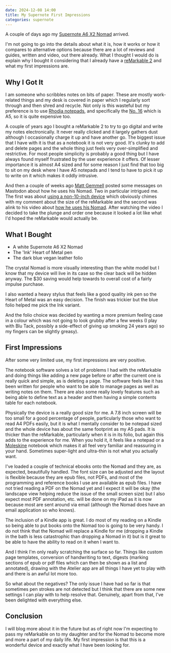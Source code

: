 ```yaml
---
date: 2024-12-08 14:00
title: My Supernote First Impressions
categories: supernote
---
```


A couple of days ago my [Supernote A6 X2 Nomad](https://supernote.com/products/supernote-nomad) arrived.

I'm not going to go into the details about what it is, how it works or how it compares to alternative options because there are a lot of reviews and guides, written and video, out there already. What I thought I would do is explain why I bought it considering that I already have a [reMarkable 2](https://remarkable.com/store/remarkable-2) and what my first impressions are.

## Why I Got It

I am someone who scribbles notes on bits of paper. These are mostly work-related things and my desk is covered in paper which I regularly sort through and then shred and recycle. Not only is this wasteful but my preference is to use [Rhodia notepads](https://rhodiapads.com), and specifically the [No. 16](https://rhodiapads.com/collections_orange_16.php) which is A5, so it is quite expensive too.

A couple of years ago I bought a reMarkable 2 to try to go digital and write my notes electronically. It never really clicked and it largely gathers dust although I occasionally charge it up and have another go. The biggest issue that I have with it is that as a notebook it is not very good. It's clunky to add and delete pages and the whole thing just feels very over-simplified and restrictive. For most people simplicity is probably a good thing but I have always found myself frustrated by the user experience it offers. Of lesser importance it is almost A4 sized and for some reason I just find that too big to sit on my desk where I have A5 notepads and I tend to have to pick it up to write on it which makes it oddly intrusive.

And then a couple of weeks ago [Matt Gemmell](https://mattgemmell.com/about/) posted some messages on Mastodon about how he uses his Nomad. Two in particular intrigued me. The first was about [using a non-10-inch device](https://mastodon.scot/@mattgemmell/113542859304398718) which obviously chimes with my comment about the size of the reMarkable and the second was alink to his video about [how he uses his Nomad](https://www.youtube.com/watch?v=r0qI0KFxslM). After watching the video I decided to take the plunge and order one because it looked a lot like what I'd hoped the reMarkable would actually be.

## What I Bought

* A white Supernote A6 X2 Nomad
* The 'Ink' Heart of Metal pen
* The dark blue vegan leather folio

The crystal Nomad is more visually interesting than the white model but I know that my device will live in its case so the clear back will be hidden anyway. The $30 saving would help towards to overall cost of a fairly impulse purchase.

I also wanted a heavy stylus that feels like a good quality ink pen so the Heart of Metal was an easy decision. The finish was trickier but the blue folio helped me pick the Ink variant.

And the folio choice was decided by wanting a more premium feeling case in a colour which was not going to look grubby after a few weeks (I play with Blu Tack, possibly a side-effect of giving up smoking 24 years ago) so my fingers can be slightly greasy).

## First Impressions

After some very limited use, my first impressions are very positive.

The notebook software solves a lot of problems I had with the reMarkable and doing things like adding a new page before or after the current one is really quick and simple, as is deleting a page. The software feels like it has been written for people who want to be able to manage pages as well as writing notes on them. There are also some really lovely features such as being able to define text as a header and then having a simple contents table for each notebook.

Physically the device is a really good size for me. A 7.8 inch screen will be too small for a good percentage of people, particularly those who want to read A4 PDFs easily, but it is what I mentally consider to be notepad sized and the whole device has about the same footprint as my A5 pads. It is thicker than the reMarkable, particularly when it is in its folio, but again this adds to the experience for me. When you hold it, it feels like a notepad or a [Moleskine](https://www.moleskine.com) notebook which makes it all feel very familiar and reassuring in your hand. Sometimes super-light and ultra-thin is not what you actually want.

I've loaded a couple of technical ebooks onto the Nomad and they are, as expected, beautifully handled. The font size can be adjusted and the layout is flexible because they are epub files, not PDFs, and most of the programming and reference books I use are available as epub files. I have not tried reading a PDF on the Nomad yet and I expect it will be okay (the landscape view helping reduce the issue of the small screen size) but I also expect most PDF annotation, etc. will be done on my iPad as it is now because most are sent around via email (although the Nomad does have an email application so who knows).

The inclusion of a Kindle app is great. I do most of my reading on a Kindle so being able to put books onto the Nomad too is going to be very handy. I do not think that the Nomad will replace a Kindle for me (dropping a Kindle in the bath is less catastrophic than dropping a Nomad in it) but is it great to be able to have the ability to read on it when I want to.

And I think I'm only really scratching the surface so far. Things like custom page templates, conversion of handwriting to text, digests (marking sections of epub or pdf files which can then be shown as a list and annotated), drawing with the Atelier app are all things I have yet to play with and there is an awful lot more too.

So what about the negatives? The only issue I have had so far is that sometimes pen strokes are not detected but I think that there are some new settings I can play with to help resolve that. Genuinely, apart from that, I've been delighted with everything else.

## Conclusion

I will blog more about it in the future but as of right now I'm expecting to pass my reMarkable on to my daughter and for the Nomad to become more and more a part of my daily life. My first impression is that this is a wonderful device and exactly what I have been looking for.

